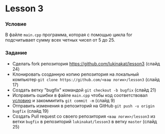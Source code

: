 # Lesson 3
### Условие
В файле `main.cpp` программа, которая с помощью цикла for подсчитывает сумму всех четных чисел от 5 до 25.

### Задание

  - Сделать fork репозитория https://github.com/lukinakat/lesson3 (слайд 24)
  - Клонировать созданную копию репозитория на локальный компьютер `git clone https://github.com/<ваш логин>/lesson3` (слайд 17)
  - Создать ветку "bugfix" командой `git checkout -b bugfix` (слайд 21)
  - Исправить ошибки в файле `main.cpp` чтобы код соответствовал [условию](#условие) и закоммитить `git commit -m` (слайд 9)
  - Отправить изменения в репозиторий на GitHub `git push -u origin bugfix` (слайд 19)
  - Создать Pull request со своего репозитория `<ваш логин>/lesson3` из ветки `bugfix` в репозиторий `lukinakat/lesson3` в ветку `master` (слайд 25)
